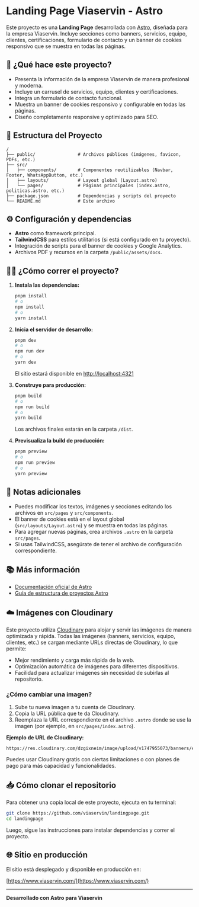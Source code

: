 # Landing Page Viaservin - Astro

Este proyecto es una **Landing Page** desarrollada con [Astro](https://astro.build), diseñada para la empresa Viaservin. Incluye secciones como banners, servicios, equipo, clientes, certificaciones, formulario de contacto y un banner de cookies responsivo que se muestra en todas las páginas.

## 🚀 ¿Qué hace este proyecto?
- Presenta la información de la empresa Viaservin de manera profesional y moderna.
- Incluye un carrusel de servicios, equipo, clientes y certificaciones.
- Integra un formulario de contacto funcional.
- Muestra un banner de cookies responsivo y configurable en todas las páginas.
- Diseño completamente responsive y optimizado para SEO.

## 📁 Estructura del Proyecto

```
/
├── public/                # Archivos públicos (imágenes, favicon, PDFs, etc.)
├── src/
│   ├── components/        # Componentes reutilizables (Navbar, Footer, WhatsAppButton, etc.)
│   ├── layouts/           # Layout global (Layout.astro)
│   └── pages/             # Páginas principales (index.astro, politicas.astro, etc.)
├── package.json           # Dependencias y scripts del proyecto
└── README.md              # Este archivo
```

## ⚙️ Configuración y dependencias
- **Astro** como framework principal.
- **TailwindCSS** para estilos utilitarios (si está configurado en tu proyecto).
- Integración de scripts para el banner de cookies y Google Analytics.
- Archivos PDF y recursos en la carpeta `/public/assets/docs`.

## 🧑‍💻 ¿Cómo correr el proyecto?

1. **Instala las dependencias:**
   ```sh
   pnpm install
   # o
   npm install
   # o
   yarn install
   ```

2. **Inicia el servidor de desarrollo:**
   ```sh
   pnpm dev
   # o
   npm run dev
   # o
   yarn dev
   ```
   El sitio estará disponible en [http://localhost:4321](http://localhost:4321)

3. **Construye para producción:**
   ```sh
   pnpm build
   # o
   npm run build
   # o
   yarn build
   ```
   Los archivos finales estarán en la carpeta `/dist`.

4. **Previsualiza la build de producción:**
   ```sh
   pnpm preview
   # o
   npm run preview
   # o
   yarn preview
   ```

## 📝 Notas adicionales
- Puedes modificar los textos, imágenes y secciones editando los archivos en `src/pages` y `src/components`.
- El banner de cookies está en el layout global (`src/layouts/Layout.astro`) y se muestra en todas las páginas.
- Para agregar nuevas páginas, crea archivos `.astro` en la carpeta `src/pages`.
- Si usas TailwindCSS, asegúrate de tener el archivo de configuración correspondiente.

## 📚 Más información
- [Documentación oficial de Astro](https://docs.astro.build/es/)
- [Guía de estructura de proyectos Astro](https://docs.astro.build/es/core-concepts/project-structure/)

## ☁️ Imágenes con Cloudinary

Este proyecto utiliza [Cloudinary](https://cloudinary.com/) para alojar y servir las imágenes de manera optimizada y rápida. Todas las imágenes (banners, servicios, equipo, clientes, etc.) se cargan mediante URLs directas de Cloudinary, lo que permite:

- Mejor rendimiento y carga más rápida de la web.
- Optimización automática de imágenes para diferentes dispositivos.
- Facilidad para actualizar imágenes sin necesidad de subirlas al repositorio.

### ¿Cómo cambiar una imagen?
1. Sube tu nueva imagen a tu cuenta de Cloudinary.
2. Copia la URL pública que te da Cloudinary.
3. Reemplaza la URL correspondiente en el archivo `.astro` donde se use la imagen (por ejemplo, en `src/pages/index.astro`).

**Ejemplo de URL de Cloudinary:**
```
https://res.cloudinary.com/dzgixneim/image/upload/v1747955073/banners/emfzw7s2q5andpaoy5da.jpg
```

Puedes usar Cloudinary gratis con ciertas limitaciones o con planes de pago para más capacidad y funcionalidades.

## 📥 Cómo clonar el repositorio

Para obtener una copia local de este proyecto, ejecuta en tu terminal:

```sh
git clone https://github.com/viaservin/landingpage.git
cd landingpage
```

Luego, sigue las instrucciones para instalar dependencias y correr el proyecto.

## 🌐 Sitio en producción

El sitio está desplegado y disponible en producción en:

[https://www.viaservin.com/](https://www.viaservin.com/)

---

**Desarrollado con Astro para Viaservin**

